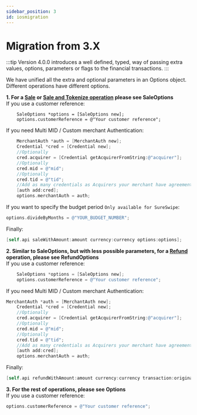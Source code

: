 ```yaml
---
sidebar_position: 3
id: iosmigration
---
```





# Migration from 3.X


:::tip
Version 4.0.0 introduces a well defined, typed, way of passing extra values, options, parameters or flags to the financial transactions.
:::


We have unified all the extra and optional parameters in an Options object. Different operations have different options.

**1. For a [Sale](iostransactions.md#2) or [Sale and Tokenize operation](iostransactions.md#4) please see SaleOptions**<br />If you use a customer reference:

```
	SaleOptions *options = [SaleOptions new];
	options.customerReference = @"Your customer reference";
```                 

 
If you need Multi MID / Custom merchant Authentication:

   
````objectivec  
	MerchantAuth *auth = [MerchantAuth new];
	Credential *cred = [Credential new];
	//Optionally
	cred.acquirer = [Credential getAcquirerFromString:@"acquirer"];
	//Optionally
	cred.mid = @"mid";
	//Optionally
	cred.tid = @"tid";
	//Add as many credentials as Acquirers your merchant have agreements with
	[auth add:cred];
	options.merchantAuth = auth;
````

If you want to specify the budget period `Only available for SureSwipe`:

````objectivec  
options.divideByMonths = @"YOUR_BUDGET_NUMBER";
 ````

Finally:

````objectivec   
[self.api saleWithAmount:amount currency:currency options:options];
````    

   
**2. Similar to SaleOptions, but with less possible parameters, for a [Refund](iostransactions.md#5) operation, please see RefundOptions**<br />If you use a customer reference:
  
````objectivec
	SaleOptions *options = [SaleOptions new];
	options.customerReference = @"Your customer reference";
````
    
If you need Multi MID / Custom merchant Authentication:

````objectivec
MerchantAuth *auth = [MerchantAuth new];
	Credential *cred = [Credential new];
	//Optionally
	cred.acquirer = [Credential getAcquirerFromString:@"acquirer"];
	//Optionally
	cred.mid = @"mid";
	//Optionally
	cred.tid = @"tid";
	//Add as many credentials as Acquirers your merchant have agreements with
	[auth add:cred];
	options.merchantAuth = auth;
````                       
Finally:

```objectivec
[self.api refundWithAmount:amount currency:currency transaction:originalTransactionID options:options];
```             

**3. For the rest of operations, please see Options**<br />If you use a customer reference:

```objectivec
options.customerReference = @"Your customer reference";
```